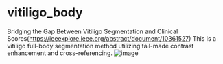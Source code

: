 # vitiligo_body
Bridging the Gap Between Vitiligo Segmentation and Clinical Scores(https://ieeexplore.ieee.org/abstract/document/10361527)
This is a vitiligo full-body segmentation method utilizing tail-made contrast enhancement and cross-referencing.
![image](https://github.com/li-yanling/vitiligo_body/assets/20855234/b13cc02c-de2b-4807-a887-a7b134ca8152)
